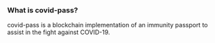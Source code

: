 ### What is covid-pass?

covid-pass is a blockchain implementation of an immunity passport to assist in the fight against COVID-19.
